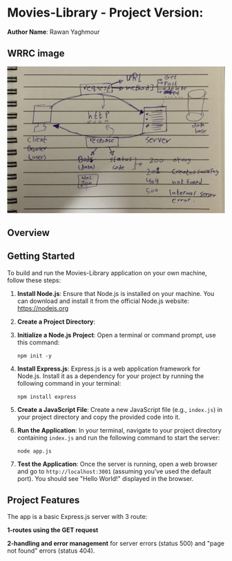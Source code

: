 # Movies-Library - Project Version:

**Author Name**: Rawan Yaghmour

## WRRC image
![WRRC Imge](./wrrc-Imge.jpeg)
## Overview

## Getting Started
To build and run the Movies-Library application on your own machine, follow these steps:

1. **Install Node.js**: Ensure that Node.js is installed on your machine. You can download and install it from the official Node.js website: https://nodejs.org

2. **Create a Project Directory**:

3. **Initialize a Node.js Project**: Open a terminal or command prompt, use this command:
    ```
    npm init -y
    ```

4. **Install Express.js**: Express.js is a web application framework for Node.js. Install it as a dependency for your project by running the following command in your terminal:
    ```
    npm install express
    ```

5. **Create a JavaScript File**: Create a new JavaScript file (e.g., `index.js`) in your project directory and copy the provided code into it.

6. **Run the Application**: In your terminal, navigate to your project directory containing `index.js` and run the following command to start the server:
    ```
    node app.js
    ```

7. **Test the Application**: Once the server is running, open a web browser and go to `http://localhost:3001` (assuming you've used the default port). You should see "Hello World!" displayed in the browser.


## Project Features
The app is a basic Express.js server with 3 route:

**1-routes using the GET request** 

**2-handling and error management** for server errors (status 500) and "page not found" errors (status 404).